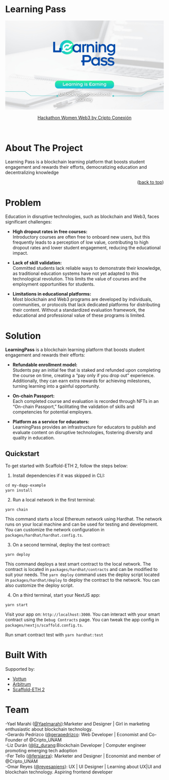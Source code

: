 # Learning Pass

<a name="readme-top"></a>

<div align="center">
  <a href="https://github.com/liz-durang/LearningPass">
    <img src="https://github.com/liz-durang/LearningPass/blob/main/packages/nextjs/public/LearningPass.jpg">
  </a>

<br />
<p align="center">
  <a href="https://dorahacks.io/hackathon/441/detail">Hackathon Women Web3 by Cripto Conexión</a>
</p>
</div>

<br />
<!-- ABOUT THE PROJECT -->

# About The Project


Learning Pass is a blockchain learning platform that boosts student engagement and rewards their efforts, democratizing education and decentralizing knowledge 

<p align="right">(<a href="#readme-top">back to top</a>)</p>

# Problem

Education in disruptive technologies, such as blockchain and Web3, faces significant challenges:

- **High dropout rates in free courses:**  
  Introductory courses are often free to onboard new users, but this frequently leads to a perception of low value, contributing to high dropout rates and lower student engagement, reducing the educational impact.

- **Lack of skill validation:**  
  Committed students lack reliable ways to demonstrate their knowledge, as traditional education systems have not yet adapted to this technological revolution. This limits the value of courses and the employment opportunities for students.

- **Limitations in educational platforms:**  
  Most blockchain and Web3 programs are developed by individuals, communities, or protocols that lack dedicated platforms for distributing their content. Without a standardized evaluation framework, the educational and professional value of these programs is limited.


# Solution

**LearningPass** is a blockchain learning platform that boosts student engagement and rewards their efforts:

- **Refundable enrollment model:**  
  Students pay an initial fee that is staked and refunded upon completing the course on time, creating a “pay only if you drop out” experience. Additionally, they can earn extra rewards for achieving milestones, turning learning into a gainful opportunity.


- **On-chain Passport:**  
  Each completed course and evaluation is recorded through NFTs in an “On-chain Passport,” facilitating the validation of skills and competencies for potential employers.

- **Platform as a service for educators:**  
  LearningPass provides an infrastructure for educators to publish and evaluate content on disruptive technologies, fostering diversity and quality in education.


<!-- Quickstart-->

## Quickstart

To get started with Scaffold-ETH 2, follow the steps below:

1. Install dependencies if it was skipped in CLI:

```
cd my-dapp-example
yarn install
```

2. Run a local network in the first terminal:

```
yarn chain
```

This command starts a local Ethereum network using Hardhat. The network runs on your local machine and can be used for testing and development. You can customize the network configuration in `packages/hardhat/hardhat.config.ts`.

3. On a second terminal, deploy the test contract:

```
yarn deploy
```

This command deploys a test smart contract to the local network. The contract is located in `packages/hardhat/contracts` and can be modified to suit your needs. The `yarn deploy` command uses the deploy script located in `packages/hardhat/deploy` to deploy the contract to the network. You can also customize the deploy script.

4. On a third terminal, start your NextJS app:

```
yarn start
```

Visit your app on: `http://localhost:3000`. You can interact with your smart contract using the `Debug Contracts` page. You can tweak the app config in `packages/nextjs/scaffold.config.ts`.

Run smart contract test with `yarn hardhat:test`

# Built With

Supported by:
* [Vottun](https://vottun.com/)
* [Arbitrum](https://arbitrum.io/)
* [Scaffold-ETH 2](https://scaffoldeth.io/)

<!-- CONTACT -->

# Team


-Yael Marahi ([@Yaelmarahi]()):Marketer and Designer | Girl in marketing enthusiastic about blockchain technology.
<br />
-Gerardo Pedrizco ([@gerapedrizco](): Web Developer | Economist and Co-Founder of @Cripto_UNAM
<br />
-Liz Durán  ([@liz_durang]():Blockchain Developer | Computer engineer promoting emerging tech adoption
<br />
-Fer Tello ([@fersiarza]()): Marketer and Designer | Economist and member of @Cripto_UNAM
<br />
-Omar Reyes ([@reyesapiens]()): UX | UI Designer | Learning about UX|UI and blockchain technology. Aspiring frontend developer
<br />

